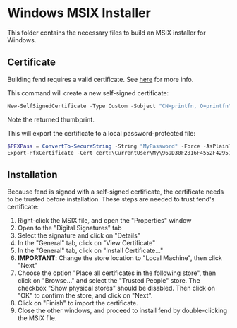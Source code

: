 # Windows MSIX Installer

This folder contains the necessary files to build an MSIX installer for Windows.

## Certificate

Building fend requires a valid certificate. See
[here](https://docs.microsoft.com/en-us/windows/msix/package/create-certificate-package-signing)
for more info.

This command will create a new self-signed certificate:

```ps1
New-SelfSignedCertificate -Type Custom -Subject "CN=printfn, O=printfn" -KeyUsage DigitalSignature -FriendlyName "fend package signing certificate" -CertStoreLocation "Cert:\CurrentUser\My" -TextExtension @("2.5.29.37={text}1.3.6.1.5.5.7.3.3", "2.5.29.19={text}")
```

Note the returned thumbprint.

This will export the certificate to a local password-protected file:

```ps1
$PFXPass = ConvertTo-SecureString -String "MyPassword" -Force -AsPlainText
Export-PfxCertificate -Cert cert:\CurrentUser\My\969D30F2816F4552F429511EFF9C6F2979E4B2F5 -Password $PFXPass -FilePath fend-signing-cert.pfx
```

## Installation

Because fend is signed with a self-signed certificate, the
certificate needs to be trusted before installation.
These steps are needed to trust fend's certificate:

1. Right-click the MSIX file, and open the "Properties" window
2. Open to the "Digital Signatures" tab
3. Select the signature and click on "Details"
4. In the "General" tab, click on "View Certificate"
5. In the "General" tab, click on "Install Certificate..."
6. **IMPORTANT**: Change the store location to "Local Machine", then click "Next"
7. Choose the option "Place all certificates in the following store", then click on "Browse..." and select the "Trusted People" store. The checkbox "Show physical stores" should be disabled. Then click on "OK" to confirm the store, and click on "Next".
8. Click on "Finish" to import the certificate.
9. Close the other windows, and proceed to install fend by double-clicking the MSIX file.
